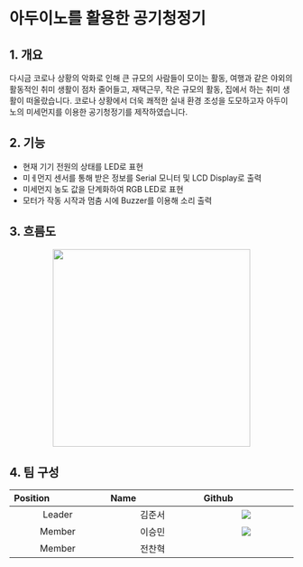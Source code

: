# 아두이노를 활용한 공기청정기

## 1. 개요

다시금 코로나 상황의 악화로 인해 큰 규모의 사람들이 모이는 활동, 
여행과 같은 야외의 활동적인 취미 생활이 점차 줄어들고, 
재택근무, 작은 규모의 활동, 집에서 하는 취미 생활이 떠올랐습니다.
코로나 상황에서 더욱 쾌적한 실내 환경 조성을 도모하고자 
아두이노의 미세먼지를 이용한 공기청정기를 제작하였습니다.

## 2. 기능

- 현재 기기 전원의 상태를 LED로 표현
- 미ㅔ먼지 센서를 통해 받은 정보를 Serial 모니터 및 LCD Display로 출력
- 미세먼지 농도 값을 단계화하여 RGB LED로 표현
- 모터가 작동 시작과 멈춤 시에 Buzzer를 이용해 소리 출력

## 3. 흐름도
<p align="center"><img src="https://user-images.githubusercontent.com/79975172/152492548-73f4cd93-a93b-4ec5-8d16-6e0f097c09e5.jpg" width=:"300px" height="350px" /> </p>


## 4. 팀 구성
 <table align="center">
<thead>
<tr>
  <th width="200px" align="left">Position</th>
  <th width="200px" align="left">Name</th>
  <th width="200px" align="left">Github</th>
</tr> 
</thead>
<tbody>

<tr>
  <td align="center">Leader</td>
  <td align="center">김준서</td>
  <td align="center">
  <a href="https://github.com/Narcoker">
    <img src="http://img.shields.io/badge/Narcoker-655ced?style=social&logo=github" style="height : auto; margin-left : 10px; margin-right : 10px;"/>
  </a>
  </td> 
</tr>
  
  
<tr>
  <td align="center" style="text-align:center">Member</td>
  <td align="center">이승민</td>
  <td align="center">
  <a href="https://github.com/lee2963">
    <img src="http://img.shields.io/badge/lee2963-655ced?style=social&logo=github" style="height : auto; margin-left : 10px; margin-right : 10px;"/>
  </a>
  </td> 
</tr>
  
<tr>
  <td align="center">Member</td>
  <td align="center">전찬혁</td>
  <td align="center">
 
  </td> 
</tr>

</tbody>
</table>
